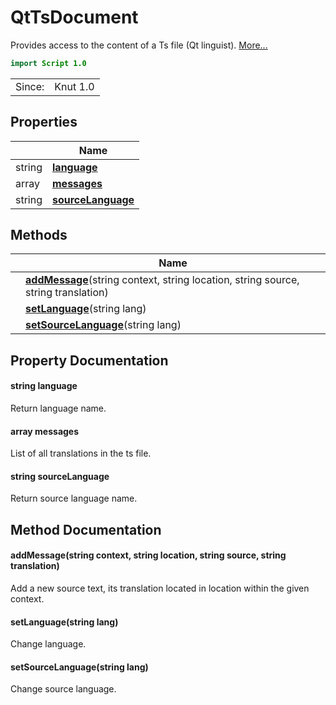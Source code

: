 # QtTsDocument

Provides access to the content of a Ts file (Qt linguist). [More...](#detailed-description)

```qml
import Script 1.0
```

<table>
<tr><td>Since:</td><td>Knut 1.0</td></tr>
</table>

## Properties

| | Name |
|-|-|
|string|**[language](#language)**|
|array<QtUiMessage>|**[messages](#messages)**|
|string|**[sourceLanguage](#sourceLanguage)**|

## Methods

| | Name |
|-|-|
||**[addMessage](#addMessage)**(string context, string location, string source, string translation)|
||**[setLanguage](#setLanguage)**(string lang)|
||**[setSourceLanguage](#setSourceLanguage)**(string lang)|

## Property Documentation

#### <a name="language"></a>string **language**

Return language name.

#### <a name="messages"></a>array<QtUiMessage> **messages**

List of all translations in the ts file.

#### <a name="sourceLanguage"></a>string **sourceLanguage**

Return source language name.

## Method Documentation

#### <a name="addMessage"></a>**addMessage**(string context, string location, string source, string translation)

Add a new source text, its translation located in location within the given context.

#### <a name="setLanguage"></a>**setLanguage**(string lang)

Change language.

#### <a name="setSourceLanguage"></a>**setSourceLanguage**(string lang)

Change source language.
